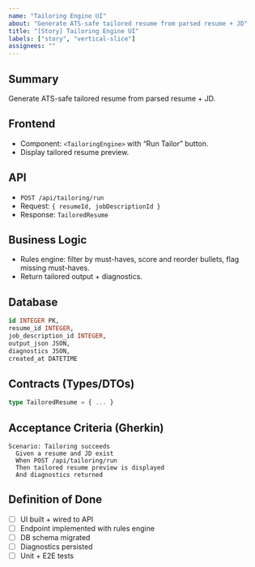 ```yaml
---
name: "Tailoring Engine UI"
about: "Generate ATS-safe tailored resume from parsed resume + JD"
title: "[Story] Tailoring Engine UI"
labels: ["story", "vertical-slice"]
assignees: ""
---
```


## Summary
Generate ATS-safe tailored resume from parsed resume + JD.

## Frontend
- Component: `<TailoringEngine>` with “Run Tailor” button.
- Display tailored resume preview.

## API
- `POST /api/tailoring/run`
- Request: `{ resumeId, jobDescriptionId }`
- Response: `TailoredResume`

## Business Logic
- Rules engine: filter by must-haves, score and reorder bullets, flag missing must-haves.
- Return tailored output + diagnostics.

## Database
```sql
id INTEGER PK,
resume_id INTEGER,
job_description_id INTEGER,
output_json JSON,
diagnostics JSON,
created_at DATETIME
```

## Contracts (Types/DTOs)
```ts
type TailoredResume = { ... }
```

## Acceptance Criteria (Gherkin)
```gherkin
Scenario: Tailoring succeeds
  Given a resume and JD exist
  When POST /api/tailoring/run
  Then tailored resume preview is displayed
  And diagnostics returned
```

## Definition of Done
- [ ] UI built + wired to API
- [ ] Endpoint implemented with rules engine
- [ ] DB schema migrated
- [ ] Diagnostics persisted
- [ ] Unit + E2E tests
